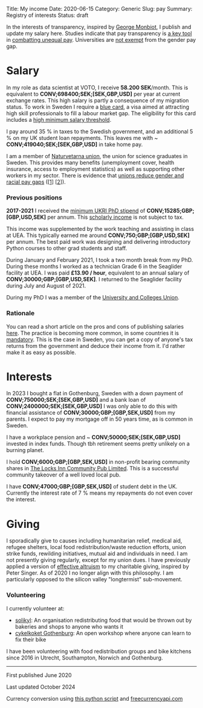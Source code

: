 Title: My income
Date: 2020-06-15
Category: Generic
Slug: pay
Summary: Registry of interests
Status: draft


In the interests of transparency, inspired by [George Monbiot](https://www.monbiot.com/registry-of-interests/), I publish and update my salary here. Studies indicate that pay transparency is [a key tool](https://www.payscale.com/data/pay-transparency) in [combatting unequal pay](https://www.aauw.org/resources/news/media/press-releases/salary-transparency-linked-to-smaller-gender-pay-gap/). Universities are [not exempt](https://hbr.org/2020/02/can-transparency-laws-fix-the-gender-wage-gap) from the gender pay gap.

# Salary

In my role as data scientist at VOTO, I receive **58.200 SEK**/month. This is equivalent to **CONV;698400;SEK;[SEK,GBP,USD]** per year at current exchange rates. This high salary is partly a consequence of my migration status. To work in Sweden I require a [blue card](https://ec.europa.eu/home-affairs/policies/migration-and-asylum/legal-migration-and-integration/work/eu-blue-card_en), a visa aimed at attracting high skill professionals to fill a labour market gap. The eligibility for this card includes a [high minimum salary threshold](https://ec.europa.eu/immigration/blue-card/sweden_en).

I pay around 35 % in taxes to the Swedish government, and an additional 5 % on my UK student loan repayments. This leaves me with ~ **CONV;419040;SEK;[SEK,GBP,USD]** in take home pay. 

I am a member of [Naturvetarna union](https://www.naturvetarna.se/), the union for science graduates in Sweden. This provides many benefits (unemployment cover, health insurance, access to employment statistics) as well as supporting other workers in my sector. There is evidence that [unions reduce gender and racial pay gaps](https://www.afscme.org/blog/studies-find-unions-close-gender-and-racial-pay-gaps) ([[1](https://nwlc.org/wp-content/uploads/2021/07/Union-Factsheet-9.8.21.pdf)] [[2](https://cdn.americanprogress.org/content/uploads/2021/08/03103606/UnionsWealth-brief-2.pdf)]).

### Previous positions

**2017-2021** I received the [minimum UKRI PhD stipend](https://www.ukri.org/skills/funding-for-research-training/) of **CONV;15285;GBP;[GBP,USD,SEK]** per annum. This [scholarly income](https://www.gov.uk/hmrc-internal-manuals/employment-income-manual/eim06205) is not subject to tax.

This income was supplemented by the work teaching and assisting in class at UEA. This typically earned me around **CONV;750;GBP;[GBP,USD,SEK]** per annum. The best paid work was designing and delivering introductory Python courses to other grad students and staff.

During January and February 2021, I took a two month break from my PhD. During these months I worked as a technician Grade 6 in the Seaglider facility at UEA. I was paid **£13.90 / hour**, equivalent to an annual salary of **CONV;30000;GBP;[GBP,USD,SEK]**. I returned to the Seaglider facility during July and August of 2021.

During my PhD I was a member of the [University and Colleges Union](https://www.ucu.org.uk/).

### Rationale

You can read a short article on the pros and cons of publishing salaries [here](https://time.com/5353848/salary-pay-transparency-work/). The practice is becoming more common, in some countries it is [mandatory](https://www.bbc.co.uk/news/magazine-40669239). This is the case in Sweden, you can get a copy of anyone's tax returns from the government and deduce their income from it. I'd rather make it as easy as possible.

# Interests

In 2023 I bought a flat in Gothenburg, Sweden with a down payment of **CONV;750000;SEK;[SEK,GBP,USD]** and a bank loan of **CONV;2400000;SEK;[SEK,GBP,USD]** I was only able to do this with financial assistance of **CONV;30000;GBP;[GBP,SEK,USD]**  from my parents. I expect to pay my mortgage off in 50 years time, as is common in Sweden.

I have a workplace pension and ~ **CONV;50000;SEK;[SEK,GBP,USD]** invested in index funds. Though tbh retirement seems pretty unlikely on a burning planet.

I hold **CONV;6000;GBP;[GBP,SEK,USD]** in non-profit bearing  community shares in [The Locks Inn Community Pub Limited](https://thelocksinn.com/). This is a successful community takeover of a well loved local pub.

I have **CONV;47000;GBP;[GBP,SEK,USD]** of student debt in the UK. Currently the interest rate of 7 % means my repayments do not even cover the interest.

# Giving

I sporadically give to causes including humanitarian relief, medical aid, refugee shelters, local food redistribution/waste reduction efforts, union strike funds, rewilding initiatives, mutual aid and individuals in need. I am not presently giving regularly, except for my union dues. I have previously applied a version of [effective altruism](https://en.wikipedia.org/wiki/Effective_altruism) to my charitable giving, inspired by Peter Singer. As of 2020 I no longer align with this philosophy. I am particularly opposed to the silicon valley "longtermist" sub-movement.

### Volunteering

I currently volunteer at:

- [solikyl](https://solikyl.se/): An organisation redistributing food that would be thrown out by bakeries and shops to anyone who wants it
- [cykelkoket Gothenburg](https://www.cykelkoket.org/faq): An open workshop where anyone can learn to fix their bike

I have been volunteering with food redistribution groups and bike kitchens since 2016 in Utrecht, Southampton, Norwich and Gothenburg.

----------------------

First published June 2020

Last updated October 2024

Currency conversion using [this python script](https://github.com/callumrollo/callumrollo.github.io/blob/source/scripts/currency_conversion.py) and [freecurrencyapi.com](https://api.freecurrencyapi.com)
